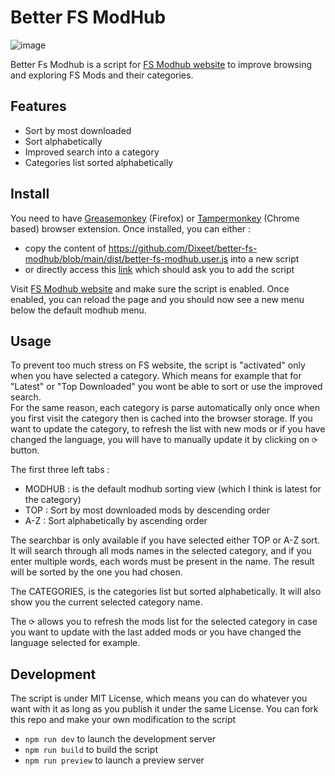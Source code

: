 # Better FS ModHub

![image](https://github.com/Dixeet/better-fs-modhub/assets/6210428/2afb3b62-8634-4496-9951-31c17bca424f)

Better Fs Modhub is a script for [FS Modhub website](https://www.farming-simulator.com/mods.php?lang=en&country=gb&sort=default) to improve browsing and exploring FS Mods and their categories.

## Features

- Sort by most downloaded
- Sort alphabetically
- Improved search into a category
- Categories list sorted alphabetically

## Install

You need to have [Greasemonkey](https://addons.mozilla.org/en-US/firefox/addon/greasemonkey/) (Firefox) or [Tampermonkey](https://chromewebstore.google.com/detail/tampermonkey/dhdgffkkebhmkfjojejmpbldmpobfkfo) (Chrome based) browser extension. Once installed, you can either :

- copy the content of https://github.com/Dixeet/better-fs-modhub/blob/main/dist/better-fs-modhub.user.js into a new script
- or directly access this [link](https://github.com/Dixeet/better-fs-modhub/raw/main/dist/better-fs-modhub.user.js) which should ask you to add the script

Visit [FS Modhub website](https://www.farming-simulator.com/mods.php?lang=en&country=gb&sort=default) and make sure the script is enabled. Once enabled, you can reload the page and you should now see a new menu below the default modhub menu.

## Usage

To prevent too much stress on FS website, the script is "activated" only when you have selected a category. Which means for example that for "Latest" or "Top Downloaded" you wont be able to sort or use the improved search.<br>
For the same reason, each category is parse automatically only once when you first visit the category then is cached into the browser storage. If you want to update the category, to refresh the list with new mods or if you have changed the language, you will have to manually update it by clicking on ` ⟳ ` button.

The first three left tabs :

- MODHUB : is the default modhub sorting view (which I think is latest for the category)
- TOP : Sort by most downloaded mods by descending order
- A-Z : Sort alphabetically by ascending order

The searchbar is only available if you have selected either TOP or A-Z sort. It will search through all mods names in the selected category, and if you enter multiple words, each words must be present in the name. The result will be sorted by the one you had chosen.

The CATEGORIES, is the categories list but sorted alphabetically. It will also show you the current selected category name.

The ` ⟳ ` allows you to refresh the mods list for the selected category in case you want to update with the last added mods or you have changed the language selected for example.

## Development

The script is under MIT License, which means you can do whatever you want with it as long as you publish it under the same License. You can fork this repo and make your own modification to the script

- `npm run dev` to launch the development server
- `npm run build` to build the script
- `npm run preview` to launch a preview server
